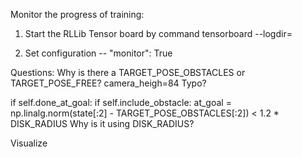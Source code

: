 Monitor the progress of training:

1) Start the RLLib Tensor board by command
tensorboard --logdir=<path to the log directory>

2) Set configuration -- "monitor": True

Questions:
Why is there a TARGET_POSE_OBSTACLES or TARGET_POSE_FREE?
camera_heigh=84 Typo?


if self.done_at_goal:
            if self.include_obstacle:
                at_goal = np.linalg.norm(state[:2] - TARGET_POSE_OBSTACLES[:2]) < 1.2 * DISK_RADIUS
Why is it using DISK_RADIUS?

Visualize 

